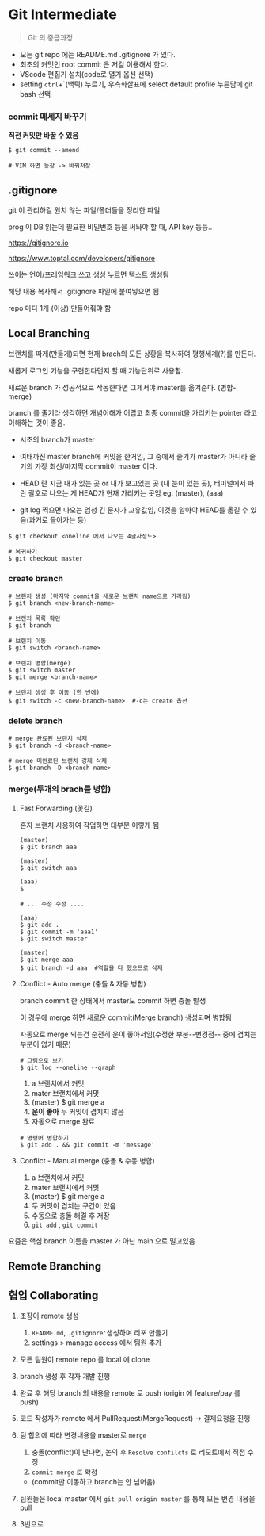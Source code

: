 # Git Intermediate

> Git 의 중급과정

- 모든 git repo 에는 README.md .gitignore 가 있다.
- 최초의 커밋인 root commit 은 저걸 이용해서 한다.
- VScode 편집기 설치(code로 열기 옵션 선택)
- setting `ctrl`+`(백틱) 누르기, 우측화살표에 select default profile 누른담에 git bash 선택



### commit 메세지 바꾸기

**직전 커밋만 바꿀 수 있음**

```
$ git commit --amend

# VIM 화면 등장 -> 바꿔저장
```



## .gitignore

git 이 관리하길 원치 않는 파일/폴더들을 정리한 파일

prog 이 DB 읽는데 필요한 비밀번호 등을 써놔야 할 때, API key 등등..

https://gitignore.io

https://www.toptal.com/developers/gitignore

쓰이는 언어/프레임워크 쓰고 생성 누르면 텍스트 생성됨

해당 내용 복사해서 .gitignore 파일에 붙여넣으면 됨

repo 마다 1개 (이상) 만들어줘야 함



## Local Branching

브랜치를 따게(만들게)되면 현재 brach의 모든 상황을 복사하여 평행세계(?)를 만든다.

새롭게 로그인 기능을 구현한다던지 할 때 기능단위로 사용함.

새로운 branch 가 성공적으로 작동한다면 그제서야 master를 옮겨준다. (병합-merge)

branch 를 줄기라 생각하면 개념이해가 어렵고 최종 commit을 가리키는 pointer 라고 이해하는 것이 좋음.

- 시초의 branch가 master

- 여태까진 master branch에 커밋을 한거임, 그 중에서 줄기가 master가 아니라 줄기의 가장 최신/마지막 commit이 master 이다.
- HEAD 란 지금 내가 있는 곳 or 내가 보고있는 곳 (내 눈이 있는 곳), 터미널에서 파란 괄호로 나오는 게 HEAD가 현재 가리키는 곳임 eg. (master), (aaa)
- git log 찍으면 나오는 엄청 긴 문자가 고유값임, 이것을 알아야 HEAD를 옮길 수 있음(과거로 돌아가는 등)

```
$ git checkout <oneline 에서 나오는 4글자정도>

# 복귀하기
$ git checkout master
```



### create branch

```
# 브랜치 생성 (마지막 commit을 새로운 브랜치 name으로 가리킴)
$ git branch <new-branch-name>

# 브랜치 목록 확인
$ git branch

# 브랜치 이동
$ git switch <branch-name>

# 브랜치 병합(merge)
$ git switch master
$ git merge <branch-name>
```

```
# 브랜치 생성 후 이동 (한 번에)
$ git switch -c <new-branch-name>  #-c는 create 옵션
```



### delete branch

```
# merge 완료된 브랜치 삭제
$ git branch -d <branch-name>

# merge 미완료된 브랜치 강제 삭제
$ git branch -D <branch-name>
```



### merge(두개의 brach를 병합)

1. Fast Forwarding (꽃길)

   혼자 브랜치 사용하여 작업하면 대부분 이렇게 됨

   ```
   (master)
   $ git branch aaa
   
   (master)
   $ git switch aaa
   
   (aaa)
   $ 
   
   # ... 수정 수정 ....
   
   (aaa)
   $ git add .
   $ git commit -m 'aaa1'
   $ git switch master
   
   (master)
   $ git merge aaa
   $ git branch -d aaa  #역할을 다 했으므로 삭제
   ```

2. Conflict - Auto merge (충돌 & 자동 병합)

   branch commit 한 상태에서 master도 commit 하면 충돌 발생

   이 경우에 merge 하면 새로운 commit(Merge branch) 생성되며 병합됨

   자동으로 merge 되는건 순전히 운이 좋아서임(수정한 부분--변경점-- 중에 겹치는 부분이 없기 때문)

   ```
   # 그림으로 보기
   $ git log --oneline --graph
   ```
   1. a 브랜치에서 커밋
   2. mater 브랜치에서 커밋
   3. (master)  $ git merge a
   4. **운이 좋아** 두 커밋이 겹치지 않음
   5. 자동으로 merge 완료

   ```
   # 명령어 병합하기
   $ git add . && git commit -m 'message'
   ```

   

3. Conflict - Manual merge (충돌 & 수동 병합)
   1. a 브랜치에서 커밋
   2. mater 브랜치에서 커밋
   3. (master)  $ git merge a
   4. 두 커밋이 겹치는 구간이 있음
   5. 수동으로 충돌 해결 후 저장
   6. `git add` , `git commit`



요즘은 핵심 branch 이름을 master 가 아닌 main 으로 밀고있음



## Remote Branching











## 협업 Collaborating

1. 조장이 remote 생성

   1. `README.md`, `.gitignore'`생성하며 리포 만들기
   2. settings > manage access 에서 팀원 추가

2. 모든 팀원이 remote repo 를 local 에 clone

3. branch 생성 후 각자 개발 진행

4. 완료 후 해당 branch 의 내용을 remote 로 push (origin 에 feature/pay 를 push)

5. 코드 작성자가 remote 에서 PullRequest(MergeRequest) -> 결제요청을 진행

6. 팀 합의에 따라 변경내용을 master로 `merge`

   1. 충돌(conflict)이 난다면, 논의 후 `Resolve confilcts` 로 리모트에서 직접 수정
   2. `commit merge` 로 확정

   - (commit만 이동하고 branch는 안 넘어옴)

7. 팀원들은 local master 에서 `git pull origin master` 를 통해 모든 변경 내용을 pull
8. 3번으로











